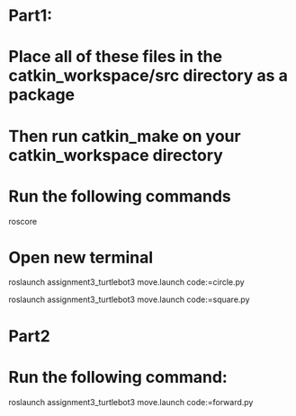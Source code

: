 

# Part1: 

# Place all of these files in the catkin_workspace/src directory as a package

# Then run catkin_make on your catkin_workspace directory

# Run the following commands

roscore

# Open new terminal

roslaunch assignment3_turtlebot3 move.launch code:=circle.py

roslaunch assignment3_turtlebot3 move.launch code:=square.py


# Part2

# Run the following command:

roslaunch assignment3_turtlebot3 move.launch code:=forward.py

